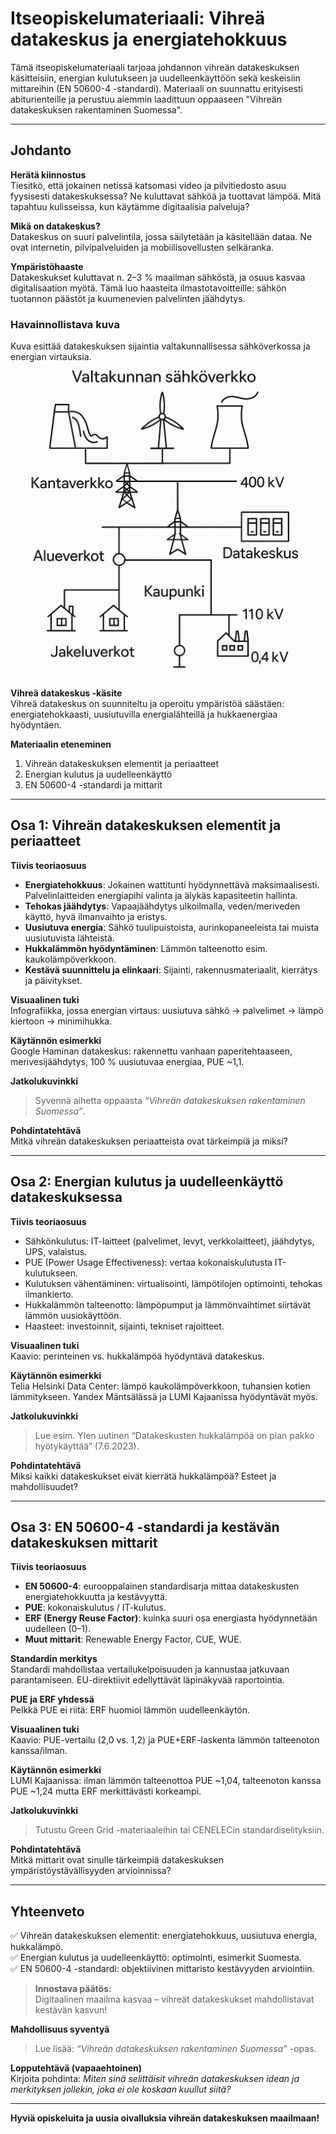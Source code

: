 # Itseopiskelumateriaali: Vihreä datakeskus ja energiatehokkuus

Tämä itseopiskelumateriaali tarjoaa johdannon vihreän datakeskuksen käsitteisiin, energian kulutukseen ja uudelleenkäyttöön sekä keskeisiin mittareihin (EN 50600-4 -standardi). Materiaali on suunnattu erityisesti abiturienteille ja perustuu aiemmin laadittuun oppaaseen "Vihreän datakeskuksen rakentaminen Suomessa".

---

## Johdanto

**Herätä kiinnostus**  
Tiesitkö, että jokainen netissä katsomasi video ja pilvitiedosto asuu fyysisesti datakeskuksessa? Ne kuluttavat sähköä ja tuottavat lämpöä. Mitä tapahtuu kulisseissa, kun käytämme digitaalisia palveluja?

**Mikä on datakeskus?**  
Datakeskus on suuri palvelintila, jossa säilytetään ja käsitellään dataa. Ne ovat internetin, pilvipalveluiden ja mobiilisovellusten selkäranka.

**Ympäristöhaaste**  
Datakeskukset kuluttavat n. 2–3 % maailman sähköstä, ja osuus kasvaa digitalisaation myötä. Tämä luo haasteita ilmastotavoitteille: sähkön tuotannon päästöt ja kuumenevien palvelinten jäähdytys.

### Havainnollistava kuva
Kuva esittää datakeskuksen sijaintia valtakunnallisessa sähköverkossa ja energian virtauksia.
![Datakeskuksen sijainti valtakunnanverkossa](Datacenter_in_global_Finngrid_network.PNG)


**Vihreä datakeskus -käsite**  
Vihreä datakeskus on suunniteltu ja operoitu ympäristöä säästäen: energiatehokkaasti, uusiutuvilla energialähteillä ja hukkaenergiaa hyödyntäen.

**Materiaalin eteneminen**  
1. Vihreän datakeskuksen elementit ja periaatteet  
2. Energian kulutus ja uudelleenkäyttö  
3. EN 50600-4 -standardi ja mittarit  

---

## Osa 1: Vihreän datakeskuksen elementit ja periaatteet

**Tiivis teoriaosuus**  
- **Energiatehokkuus**: Jokainen wattitunti hyödynnettävä maksimaalisesti. Palvelinlaitteiden energiapihi valinta ja älykäs kapasiteetin hallinta.  
- **Tehokas jäähdytys**: Vapaajäähdytys ulkoilmalla, veden/meriveden käyttö, hyvä ilmanvaihto ja eristys.  
- **Uusiutuva energia**: Sähkö tuulipuistoista, aurinkopaneeleista tai muista uusiutuvista lähteistä.  
- **Hukkalämmön hyödyntäminen**: Lämmön talteenotto esim. kaukolämpöverkkoon.  
- **Kestävä suunnittelu ja elinkaari**: Sijainti, rakennusmateriaalit, kierrätys ja päivitykset.

**Visuaalinen tuki**  
Infografiikka, jossa energian virtaus: uusiutuva sähkö → palvelimet → lämpö kiertoon → minimihukka.

**Käytännön esimerkki**  
Google Haminan datakeskus: rakennettu vanhaan paperitehtaaseen, merivesijäähdytys, 100 % uusiutuvaa energiaa, PUE ~1,1.

**Jatkolukuvinkki**  
> Syvennä aihetta oppaasta *“Vihreän datakeskuksen rakentaminen Suomessa”*.

**Pohdintatehtävä**  
Mitkä vihreän datakeskuksen periaatteista ovat tärkeimpiä ja miksi?

---

## Osa 2: Energian kulutus ja uudelleenkäyttö datakeskuksessa

**Tiivis teoriaosuus**  
- Sähkönkulutus: IT-laitteet (palvelimet, levyt, verkkolaitteet), jäähdytys, UPS, valaistus.  
- PUE (Power Usage Effectiveness): vertaa kokonaiskulutusta IT-kulutukseen.  
- Kulutuksen vähentäminen: virtualisointi, lämpötilojen optimointi, tehokas ilmankierto.  
- Hukkalämmön talteenotto: lämpöpumput ja lämmönvaihtimet siirtävät lämmön uusiokäyttöön.  
- Haasteet: investoinnit, sijainti, tekniset rajoitteet.

**Visuaalinen tuki**  
Kaavio: perinteinen vs. hukkalämpöä hyödyntävä datakeskus.

**Käytännön esimerkki**  
Telia Helsinki Data Center: lämpö kaukolämpöverkkoon, tuhansien kotien lämmitykseen. Yandex Mäntsälässä ja LUMI Kajaanissa hyödyntävät myös.

**Jatkolukuvinkki**  
> Lue esim. Ylen uutinen “Datakeskusten hukkalämpöä on pian pakko hyötykäyttää” (7.6.2023).

**Pohdintatehtävä**  
Miksi kaikki datakeskukset eivät kierrätä hukkalämpöä? Esteet ja mahdollisuudet?

---

## Osa 3: EN 50600-4 -standardi ja kestävän datakeskuksen mittarit

**Tiivis teoriaosuus**  
- **EN 50600-4**: eurooppalainen standardisarja mittaa datakeskusten energiatehokkuutta ja kestävyyttä.  
- **PUE**: kokonaiskulutus / IT-kulutus.  
- **ERF (Energy Reuse Factor)**: kuinka suuri osa energiasta hyödynnetään uudelleen (0–1).  
- **Muut mittarit**: Renewable Energy Factor, CUE, WUE.

**Standardin merkitys**  
Standardi mahdollistaa vertailukelpoisuuden ja kannustaa jatkuvaan parantamiseen. EU-direktiivit edellyttävät läpinäkyvää raportointia.

**PUE ja ERF yhdessä**  
Pelkkä PUE ei riitä: ERF huomioi lämmön uudelleenkäytön.

**Visuaalinen tuki**  
Kaavio: PUE-vertailu (2,0 vs. 1,2) ja PUE+ERF-laskenta lämmön talteenoton kanssa/ilman.

**Käytännön esimerkki**  
LUMI Kajaanissa: ilman lämmön talteenottoa PUE ~1,04, talteenoton kanssa PUE ~1,24 mutta ERF merkittävästi korkeampi.

**Jatkolukuvinkki**  
> Tutustu Green Grid -materiaaleihin tai CENELECin standardiselityksiin.

**Pohdintatehtävä**  
Mitkä mittarit ovat sinulle tärkeimpiä datakeskuksen ympäristöystävällisyyden arvioinnissa?

---

## Yhteenveto

✅ Vihreän datakeskuksen elementit: energiatehokkuus, uusiutuva energia, hukkalämpö.  
✅ Energian kulutus ja uudelleenkäyttö: optimointi, esimerkit Suomesta.  
✅ EN 50600-4 -standardi: objektiivinen mittaristo kestävyyden arviointiin.

> **Innostava päätös:**  
> Digitaalinen maailma kasvaa – vihreät datakeskukset mahdollistavat kestävän kasvun!

**Mahdollisuus syventyä**  
> Lue lisää: *“Vihreän datakeskuksen rakentaminen Suomessa”* -opas.

**Lopputehtävä (vapaaehtoinen)**  
Kirjoita pohdinta: *Miten sinä selittäisit vihreän datakeskuksen idean ja merkityksen jollekin, joka ei ole koskaan kuullut siitä?*

---

**Hyviä opiskeluita ja uusia oivalluksia vihreän datakeskuksen maailmaan!**
